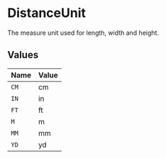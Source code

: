 # DistanceUnit

The measure unit used for length, width and height.


## Values

| Name  | Value |
| ----- | ----- |
| `CM`  | cm    |
| `IN`  | in    |
| `FT`  | ft    |
| `M`   | m     |
| `MM`  | mm    |
| `YD`  | yd    |